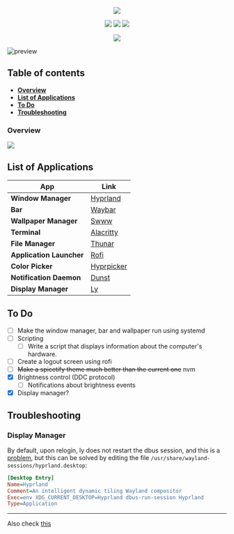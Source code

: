 
<div align='center'> 

[![](https://readme-typing-svg.demolab.com?font=JetBrains+Mono&size=32&duration=3000&pause=1000&color=EBDBB2&center=true&vCenter=true&random=false&width=435&lines=My+gruvbox+dotfiles)](https://git.io/typing-svg)

![](https://img.shields.io/github/stars/shvedes/dotfiles?style=for-the-badge&label=Stars&color=b57614)
![](https://img.shields.io/github/last-commit/shvedes/dotfiles?style=for-the-badge&color=b57614)
![](https://img.shields.io/github/license/shvedes/dotfiles?style=for-the-badge&color=b57614)

![](https://img.shields.io/github/repo-size/shvedes/dotfiles?style=for-the-badge&logoColor=%23ffffff&label=Size&color=%23b57614)

</div>

![preview](https://github.com/shvedes/dotfiles/assets/84767665/bd3a83f3-f649-4128-8d59-65737effa017)

## Table of contents
- [**Overview**](#overview)
- [**List of Applications**](#list-of-applications)
- [**To Do**](#to-do)
- [**Troubleshooting**](#troubleshooting)

### Overview

![](https://github.com/shvedes/dotfiles/assets/84767665/eb514e5f-2934-4ceb-917c-9c88ceeec5ed)

## List of Applications

| App                       | Link                                                  |
| ------------------------- | ----------------------------------------------------- |
| **Window Manager**        | [Hyprland](https://github.com/hyprwm/Hyprland)        |
| **Bar**                   | [Waybar](https://github.com/Alexays/Waybar)           | 
| **Wallpaper Manager**     | [Swww](https://github.com/LGFae/swww)                 |
| **Terminal**              | [Alacritty](https://github.com/alacritty/alacritty)   |
| **File Manager**          | [Thunar](https://docs.xfce.org/xfce/thunar/start)     |
| **Application Launcher**  | [Rofi](https://github.com/davatorium/rofi)            |
| **Color Picker**          | [Hyprpicker](https://github.com/hyprwm/hyprpicker)    |
| **Notification Daemon**   | [Dunst](https://github.com/dunst-project/dunst)       |
| **Display Manager**       | [Ly](https://github.com/fairyglade/ly)                |

## To Do

- [ ] Make the window manager, bar and wallpaper run using systemd
- [ ] Scripting
    - [ ] Write a script that displays information about the computer's hardware.
- [ ] Create a logout screen using rofi
- [ ] ~~Make a spicetify theme much better than the current one~~ nvm
- [x] Brightness control (DDC protocol)
    - [ ] Notifications about brightness events
- [x] Display manager?

## Troubleshooting

### Display Manager

By default, upon relogin, ly does not restart the dbus session, and this is a [problem](https://github.com/fairyglade/ly/issues/384#issuecomment-1213103624), but this can be solved by editing the file `/usr/share/wayland-sessions/hyprland.desktop`:
```ini
[Desktop Entry]
Name=Hyprland
Comment=An intelligent dynamic tiling Wayland compositor
Exec=env XDG_CURRENT_DESKTOP=Hyprland dbus-run-session Hyprland
Type=Application
```

---

Also check [this](./Environment.md)

